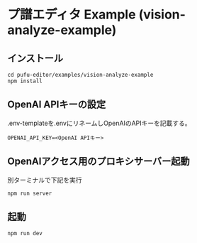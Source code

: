 # プ譜エディタ Example (vision-analyze-example)

## インストール

```
cd pufu-editor/examples/vision-analyze-example
npm install
```

## OpenAI APIキーの設定

.env-templateを.envにリネームしOpenAIのAPIキーを記載する。

```
OPENAI_API_KEY=<OpenAI APIキー>
```

## OpenAIアクセス用のプロキシサーバー起動

別ターミナルで下記を実行

```
npm run server
```

## 起動

```
npm run dev
```
